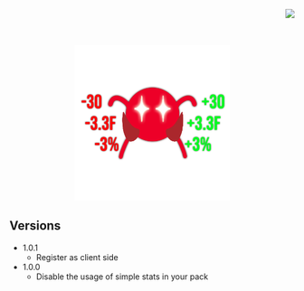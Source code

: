 <p align="right"> 
<a href="https://www.paypal.com/paypalme/otdan">
<img src="https://raw.githubusercontent.com/aha999/DonateButtons/master/Paypal.png" height="65" />
</a>
</p>
‎<p align="center"> 
<img src="https://github.com/otDan/ForceStatNumbers/blob/master/ForceStatNumbers/icon-full.png?raw=true" height="275" />
</p>

## Versions
- 1.0.1
  - Register as client side
- 1.0.0
  - Disable the usage of simple stats in your pack